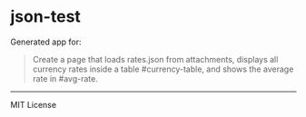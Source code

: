 # json-test

Generated app for:

> Create a page that loads rates.json from attachments, displays all currency rates inside a table #currency-table, and shows the average rate in #avg-rate.

---
MIT License